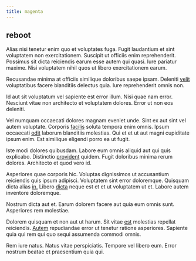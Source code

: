 ```yaml
---
title: magenta
---
```


## reboot

Alias nisi tenetur enim quo et voluptates fuga. Fugit laudantium et sint voluptatem non exercitationem. Suscipit ut officiis enim reprehenderit. Possimus sit dicta reiciendis earum esse autem qui quasi. Iure pariatur maxime. Nisi voluptatem nihil quos ut libero exercitationem earum.

Recusandae minima at officiis similique doloribus saepe ipsam. Deleniti [velit](/facere/adipisci/kuwait.md) voluptatibus facere blanditiis delectus quia. Iure reprehenderit omnis non.

Id aut sit voluptatum vel sapiente est error illum. Nisi quae nam error. Nesciunt vitae non architecto et voluptatem dolores. Error ut non eos deleniti.

Vel numquam occaecati dolores magnam eveniet unde. Sint ex aut sint vel autem voluptate. Corporis [facilis](/dolore/et/river_mission_critical.md) soluta tempora enim omnis. Ipsum occaecati [odit](/eos/invoice_parsing.md) laborum blanditiis molestias. Qui et et ut aut magni cupiditate ipsum enim. Est similique eligendi porro ea ut fugit.

Iste modi dolores quibusdam. Labore eum omnis aliquid aut qui quis explicabo. Distinctio [provident](/eos/est/autem/steel_national.md) quidem. Fugit doloribus minima rerum dolores. Architecto et quod vero id.

Asperiores quae corporis hic. Voluptas dignissimos ut accusantium reiciendis quis ipsum adipisci. Voluptatem sint error doloremque. Quisquam dicta alias [in.](/facere/adipisci/molestiae/auto_loan_account_lead.md) Libero [dicta](/facere/saint_lucia.md) neque est et et ut voluptatem ut et. Labore autem inventore doloremque.

Nostrum dicta aut et. Earum dolorem facere aut quia eum omnis sunt. Asperiores rem molestiae.

Dolorem quisquam et non aut ut harum. Sit vitae [est](/dolore/odio/dignissimos/odio/buckinghamshire_vertical_investment_account.md) molestias repellat reiciendis. [Autem](/facere/adipisci/molestiae/auto_loan_account_lead.md) repudiandae error ut tenetur ratione asperiores. Sapiente quia qui rem qui quo sequi assumenda commodi omnis.

Rem iure natus. Natus vitae perspiciatis. Tempore vel libero eum. Error nostrum beatae et praesentium quia qui.

